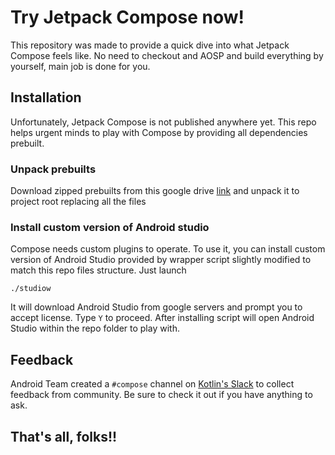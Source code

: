 # Try Jetpack Compose now!

This repository was made to provide a quick dive into what Jetpack Compose feels like. No need to checkout and AOSP and build everything by yourself, main job is done for you.

## Installation

Unfortunately, Jetpack Compose is not published anywhere yet. This repo helps urgent minds to play with Compose by providing all dependencies prebuilt.

### Unpack prebuilts 

Download zipped prebuilts from this google drive [link](https://drive.google.com/file/d/1UiyEGtIMAdbIMHWQFcSnkBrCtGTzmyx3/view?usp=sharing) and unpack it to project root replacing all the files

### Install custom version of Android studio

Compose needs custom plugins to operate. To use it, you can install custom version of Android Studio provided by wrapper script slightly modified to match this repo files structure. Just launch

```
./studiow
```

It will download Android Studio from google servers and prompt you to accept license. Type `Y` to proceed. After installing script will open Android Studio within the repo folder to play with.

## Feedback

Android Team created a `#compose` channel on [Kotlin's Slack](https://kotlinlang.slack.com/) to collect feedback from community. Be sure to check it out if you have anything to ask.

## That's all, folks!!
